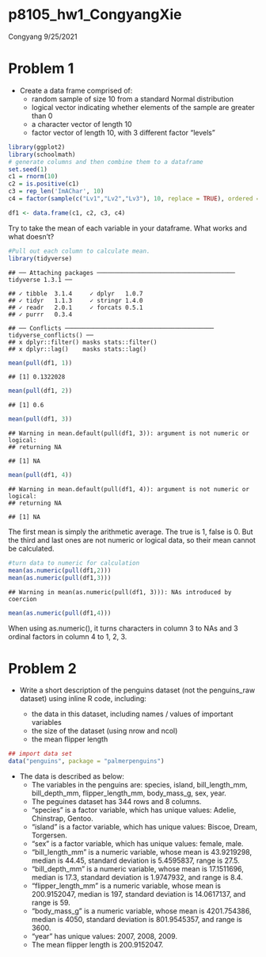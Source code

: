 p8105\_hw1\_CongyangXie
================
Congyang
9/25/2021

# Problem 1

-   Create a data frame comprised of:
    -   random sample of size 10 from a standard Normal distribution
    -   logical vector indicating whether elements of the sample are
        greater than 0
    -   a character vector of length 10
    -   factor vector of length 10, with 3 different factor “levels”

``` r
library(ggplot2)
library(schoolmath)
# generate columns and then combine them to a dataframe
set.seed(1)
c1 = rnorm(10)
c2 = is.positive(c1)
c3 = rep_len('ImAChar', 10)
c4 = factor(sample(c("Lv1","Lv2","Lv3"), 10, replace = TRUE), ordered = TRUE, levels  = c("Lv1","Lv2","Lv3"))

df1 <- data.frame(c1, c2, c3, c4)
```

Try to take the mean of each variable in your dataframe. What works and
what doesn’t?

``` r
#Pull out each column to calculate mean.
library(tidyverse)
```

    ## ── Attaching packages ─────────────────────────────────────── tidyverse 1.3.1 ──

    ## ✓ tibble  3.1.4     ✓ dplyr   1.0.7
    ## ✓ tidyr   1.1.3     ✓ stringr 1.4.0
    ## ✓ readr   2.0.1     ✓ forcats 0.5.1
    ## ✓ purrr   0.3.4

    ## ── Conflicts ────────────────────────────────────────── tidyverse_conflicts() ──
    ## x dplyr::filter() masks stats::filter()
    ## x dplyr::lag()    masks stats::lag()

``` r
mean(pull(df1, 1))
```

    ## [1] 0.1322028

``` r
mean(pull(df1, 2))
```

    ## [1] 0.6

``` r
mean(pull(df1, 3))
```

    ## Warning in mean.default(pull(df1, 3)): argument is not numeric or logical:
    ## returning NA

    ## [1] NA

``` r
mean(pull(df1, 4))
```

    ## Warning in mean.default(pull(df1, 4)): argument is not numeric or logical:
    ## returning NA

    ## [1] NA

The first mean is simply the arithmetic average. The true is 1, false is
0. But the third and last ones are not numeric or logical data, so their
mean cannot be calculated.

``` r
#turn data to numeric for calculation
mean(as.numeric(pull(df1,2)))
mean(as.numeric(pull(df1,3)))
```

    ## Warning in mean(as.numeric(pull(df1, 3))): NAs introduced by coercion

``` r
mean(as.numeric(pull(df1,4)))
```

When using as.numeric(), it turns characters in column 3 to NAs and 3
ordinal factors in column 4 to 1, 2, 3.

# Problem 2

-   Write a short description of the penguins dataset (not the
    penguins\_raw dataset) using inline R code, including:

    -   the data in this dataset, including names / values of important
        variables
    -   the size of the dataset (using nrow and ncol)
    -   the mean flipper length

``` r
## import data set
data("penguins", package = "palmerpenguins")
```

-   The data is described as below:
    -   The variables in the penguins are: species, island,
        bill\_length\_mm, bill\_depth\_mm, flipper\_length\_mm,
        body\_mass\_g, sex, year.
    -   The peguines dataset has 344 rows and 8 columns.
    -   “species” is a factor variable, which has unique values: Adelie,
        Chinstrap, Gentoo.
    -   “island” is a factor variable, which has unique values: Biscoe,
        Dream, Torgersen.
    -   “sex” is a factor variable, which has unique values: female,
        male.
    -   “bill\_length\_mm” is a numeric variable, whose mean is
        43.9219298, median is 44.45, standard deviation is 5.4595837,
        range is 27.5.
    -   “bill\_depth\_mm” is a numeric variable, whose mean is
        17.1511696, median is 17.3, standard deviation is 1.9747932, and
        range is 8.4.
    -   “flipper\_length\_mm” is a numeric variable, whose mean is
        200.9152047, median is 197, standard deviation is 14.0617137,
        and range is 59.
    -   “body\_mass\_g” is a numeric variable, whose mean is
        4201.754386, median is 4050, standard deviation is 801.9545357,
        and range is 3600.
    -   “year” has unique values: 2007, 2008, 2009.
    -   The mean flipper length is 200.9152047.
